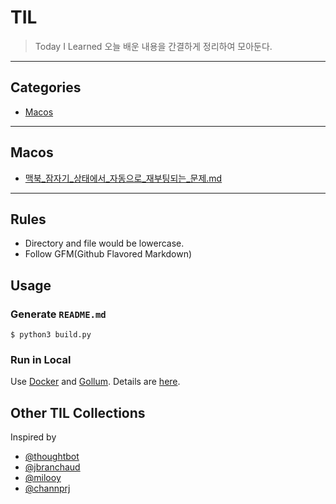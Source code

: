 
# TIL
> Today I Learned
오늘 배운 내용을 간결하게 정리하여 모아둔다.
---
## Categories
* [Macos](#macos)

---

## Macos
* [맥북_잠자기_상태에서_자동으로_재부팅되는_문제.md](macos/맥북_잠자기_상태에서_자동으로_재부팅되는_문제.md)

---
## Rules
* Directory and file would be lowercase.
* Follow GFM(Github Flavored Markdown)
## Usage
### Generate `README.md`
```
$ python3 build.py
```
### Run in Local
Use [Docker](https://www.docker.com) and [Gollum](https://github.com/gollum/gollum). Details are [here](https://github.com/AWEEKJ/TIL/blob/master/docker/gollum-via-docker.md).
## Other TIL Collections
Inspired by
* [@thoughtbot](https://github.com/thoughtbot/til)
* [@jbranchaud](https://github.com/jbranchaud/til)
* [@milooy](https://github.com/milooy/TIL)
* [@channprj](https://github.com/channprj/TIL)

